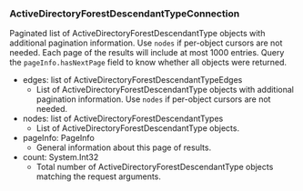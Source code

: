 ### ActiveDirectoryForestDescendantTypeConnection
Paginated list of ActiveDirectoryForestDescendantType objects with additional pagination information. Use `nodes` if per-object cursors are not needed. Each page of the results will include at most 1000 entries. Query the `pageInfo.hasNextPage` field to know whether all objects were returned.

- edges: list of ActiveDirectoryForestDescendantTypeEdges
  - List of ActiveDirectoryForestDescendantType objects with additional pagination information. Use `nodes` if per-object cursors are not needed.
- nodes: list of ActiveDirectoryForestDescendantTypes
  - List of ActiveDirectoryForestDescendantType objects.
- pageInfo: PageInfo
  - General information about this page of results.
- count: System.Int32
  - Total number of ActiveDirectoryForestDescendantType objects matching the request arguments.
